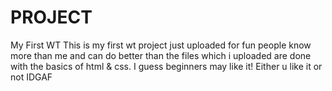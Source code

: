 # PROJECT
My First WT
This is my first wt project just uploaded for fun people know more than me and can do better than the files which i uploaded are done with the basics of html & css.
I guess beginners may like it!
Either u like it or not IDGAF
